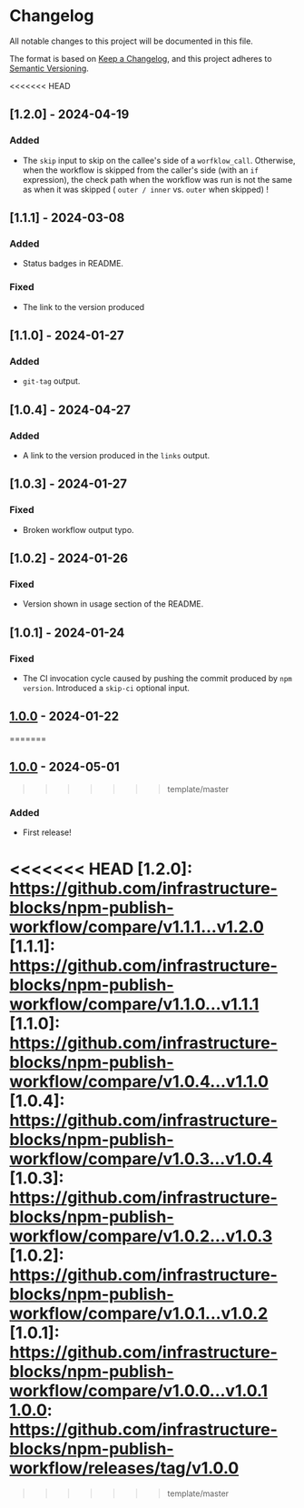 # Changelog

All notable changes to this project will be documented in this file.

The format is based on [Keep a Changelog](https://keepachangelog.com/en/1.1.0/),
and this project adheres to [Semantic Versioning](https://semver.org/spec/v2.0.0.html).

<<<<<<< HEAD
## [1.2.0] - 2024-04-19

### Added

- The `skip` input to skip on the callee's side of a `worfklow_call`. Otherwise, when the workflow is skipped from
the caller's side (with an `if` expression), the check path when the workflow was run is not the same as when
it was skipped ( `outer / inner` vs. `outer` when skipped) !

## [1.1.1] - 2024-03-08

### Added

- Status badges in README.

### Fixed

- The link to the version produced

## [1.1.0] - 2024-01-27

### Added

- `git-tag` output.

## [1.0.4] - 2024-04-27

### Added

- A link to the version produced in the `links` output.

## [1.0.3] - 2024-01-27

### Fixed

- Broken workflow output typo.

## [1.0.2] - 2024-01-26

### Fixed

- Version shown in usage section of the README.

## [1.0.1] - 2024-01-24

### Fixed

- The CI invocation cycle caused by pushing the commit produced by `npm version`. Introduced a `skip-ci` optional
input.

## [1.0.0] - 2024-01-22
=======
## [1.0.0] - 2024-05-01
>>>>>>> template/master

### Added

- First release!

<<<<<<< HEAD
[1.2.0]: https://github.com/infrastructure-blocks/npm-publish-workflow/compare/v1.1.1...v1.2.0
[1.1.1]: https://github.com/infrastructure-blocks/npm-publish-workflow/compare/v1.1.0...v1.1.1
[1.1.0]: https://github.com/infrastructure-blocks/npm-publish-workflow/compare/v1.0.4...v1.1.0
[1.0.4]: https://github.com/infrastructure-blocks/npm-publish-workflow/compare/v1.0.3...v1.0.4
[1.0.3]: https://github.com/infrastructure-blocks/npm-publish-workflow/compare/v1.0.2...v1.0.3
[1.0.2]: https://github.com/infrastructure-blocks/npm-publish-workflow/compare/v1.0.1...v1.0.2
[1.0.1]: https://github.com/infrastructure-blocks/npm-publish-workflow/compare/v1.0.0...v1.0.1
[1.0.0]: https://github.com/infrastructure-blocks/npm-publish-workflow/releases/tag/v1.0.0
=======
[1.0.0]: https://github.com/infrastructure-blocks/github-actions-workflow-template/releases/tag/v0.1.0
>>>>>>> template/master
